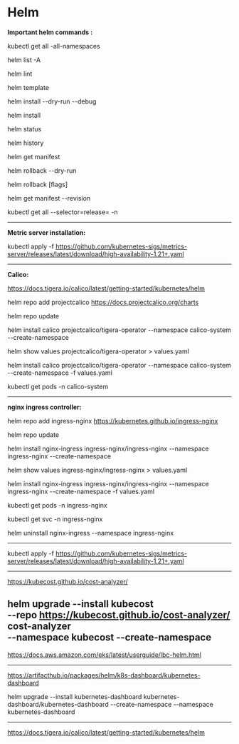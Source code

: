 # Helm

**Important helm commands :**

kubectl get all -all-namespaces

helm list -A

helm lint <chart-path>

helm template <release-name> <chart-path>

helm install <release-name> <chart-path> --dry-run --debug

helm install <release-name> <chart-path>

helm status <release-name>

helm history <release-name>

helm get manifest <release-name>

helm rollback <release-name> <revision> --dry-run

helm rollback <release-name> <revision> [flags]

helm get manifest <release-name> --revision <revision-number>

kubectl get all --selector=release=<release-name> -n <namespace>

------------------------------------------

**Metric server installation:**

kubectl apply -f https://github.com/kubernetes-sigs/metrics-server/releases/latest/download/high-availability-1.21+.yaml

--------------------------------------------------
**Calico:**

https://docs.tigera.io/calico/latest/getting-started/kubernetes/helm

helm repo add projectcalico https://docs.projectcalico.org/charts

helm repo update

helm install calico projectcalico/tigera-operator --namespace calico-system --create-namespace

helm show values projectcalico/tigera-operator > values.yaml

helm install calico projectcalico/tigera-operator --namespace calico-system --create-namespace -f values.yaml

kubectl get pods -n calico-system

--------------------------------------------------------------------------
**nginx ingress controller:**

helm repo add ingress-nginx https://kubernetes.github.io/ingress-nginx

helm repo update

helm install nginx-ingress ingress-nginx/ingress-nginx --namespace ingress-nginx --create-namespace

helm show values ingress-nginx/ingress-nginx > values.yaml

helm install nginx-ingress ingress-nginx/ingress-nginx --namespace ingress-nginx --create-namespace -f values.yaml

kubectl get pods -n ingress-nginx

kubectl get svc -n ingress-nginx

helm uninstall nginx-ingress --namespace ingress-nginx

----------------------------------------------------------------------------

kubectl apply -f https://github.com/kubernetes-sigs/metrics-server/releases/latest/download/high-availability-1.21+.yaml

---------------------------------------------------

https://kubecost.github.io/cost-analyzer/

helm upgrade --install kubecost \
  --repo
https://kubecost.github.io/cost-analyzer/
cost-analyzer \
  --namespace kubecost --create-namespace
---------------------------------------

https://docs.aws.amazon.com/eks/latest/userguide/lbc-helm.html

-------------------------------------
https://artifacthub.io/packages/helm/k8s-dashboard/kubernetes-dashboard

helm upgrade --install kubernetes-dashboard kubernetes-dashboard/kubernetes-dashboard --create-namespace --namespace kubernetes-dashboard

----------------------

https://docs.tigera.io/calico/latest/getting-started/kubernetes/helm

